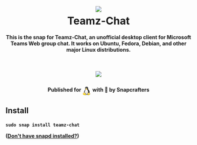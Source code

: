 <h1 align="center">
  <img src="https://user-images.githubusercontent.com/45159366/57601913-9fa89f00-7512-11e9-9f0e-8ec8c3ec81ab.png">
  <br />
Teamz-Chat
</h1>

<p align="center"><b>This is the snap for Teamz-Chat, an unofficial desktop client for Microsoft Teams Web group chat. It works on Ubuntu, Fedora, Debian, and other major Linux distributions. </p>

<!-- Uncomment and modify this when you are provided a build status badge
<p align="center">
<a href="https://build.snapcraft.io/user/snapcrafters/fork-and-rename-me"><img src="https://build.snapcraft.io/badge/snapcrafters/fork-and-rename-me.svg" alt="Snap Status"></a>
</p>
-->

<h1 align="center">
  <img src="https://user-images.githubusercontent.com/45159366/57566474-d69b7b00-7381-11e9-9b43-aef43fa1d450.png">
  <br />
</h1>

<p align="center">Published for <img src="https://raw.githubusercontent.com/anythingcodes/slack-emoji-for-techies/gh-pages/emoji/tux.png" align="top" width="24" /> with 💝 by Snapcrafters</p>

## Install

    sudo snap install teamz-chat

([Don't have snapd installed?](https://snapcraft.io/docs/core/install))

